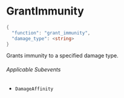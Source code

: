 # GrantImmunity

```c#
{
  "function": "grant_immunity",
  "damage_type": <string>
}
```

Grants immunity to a specified damage type.

###### Applicable Subevents
- `DamageAffinity`